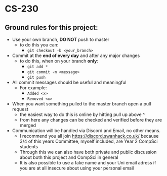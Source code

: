 # CS-230

## Ground rules for this project:

* Use your own branch, **DO NOT** push to master
    * to do this you can:
        * `git checkout -b <your_branch>`
* Commit at the **end of every day** and after any major changes
    * to do this, when on your branch **only**:
        * `git add *`
        * `git commit -m <message>`
        * `git push`
* All commit messages should be useful and meaningful
    * For example:
        * `Added <x>`
        * `Removed <x>`
* When you want something pulled to the master branch open a pull request
    * the easiest way to do this is online by hitting pull up above ^
    * from here any changes can be checked and verified before they are merged
* Communication will be handled via Discord and Email, no other means.
    * I recommend you all join https://discord.swanhack.co.uk/ because 3/4 of this years Committee, myself included, are Year 2 CompSci students
    * Through this we can also have both private and public discussion about both this project and CompSci in general
    * It is also possible to use a fake name and your Uni email adress if you are at all insecure about using your personal email